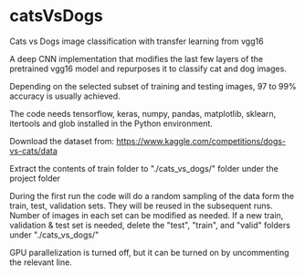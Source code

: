 # catsVsDogs
Cats vs Dogs image classification with transfer learning from vgg16

A deep CNN implementation that modifies the last few layers of the pretrained vgg16 model and repurposes it to classify cat and dog images.

Depending on the selected subset of training and testing images, 97 to 99% accuracy is usually achieved. 

The code needs tensorflow, keras, numpy, pandas, matplotlib, sklearn, itertools and glob installed in the Python environment.

Download the dataset from: https://www.kaggle.com/competitions/dogs-vs-cats/data

Extract the contents of train folder to "./cats_vs_dogs/" folder under the project folder

During the first run the code will do a random sampling of the data form the train, test, validation sets. They will be reused in the subsequent runs. Number of images in each set can be modified as needed. If a new train, validation & test set is needed, delete the "test", "train", and "valid" folders under "./cats_vs_dogs/"

GPU parallelization is turned off, but it can be turned on by uncommenting the relevant line.
